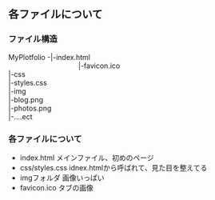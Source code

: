 ## 各ファイルについて
### ファイル構造
MyPlotfolio -|-index.html  
&emsp;&emsp;&emsp;&emsp;&emsp;&emsp;&emsp;&emsp;&emsp;&emsp;|-favicon.ico   
             |-css  
               |-styles.css  
             |-img  
               |-blog.png   
               |-photos.png  
               |-....ect  
### 各ファイルについて

- index.html メインファイル、初めのページ
- css/styles.css idnex.htmlから呼ばれて、見た目を整えてる
- imgフォルダ 画像いっぱい
- favicon.ico タブの画像

